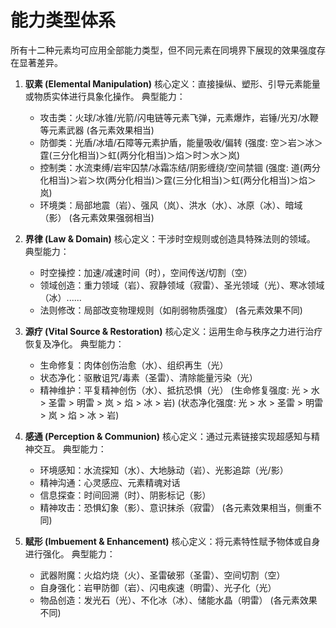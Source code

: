 # 能力类型体系

所有十二种元素均可应用全部能力类型，但不同元素在同境界下展现的效果强度存在显著差异。

1. **驭素 (Elemental Manipulation)**
   核心定义：直接操纵、塑形、引导元素能量或物质实体进行具象化操作。
   典型能力：

   * 攻击类：火球/冰锥/光箭/闪电链等元素飞弹，元素爆炸，岩锤/光刃/水鞭等元素武器 (各元素效果相当)
   * 防御类：光盾/冰墙/石障等元素护盾，能量吸收/偏转 (强度: 空＞岩＞冰＞霆(三分化相当)＞虹(两分化相当)＞焰＞时＞水＞岚)
   * 控制类：水流束缚/岩牢囚禁/冰霜冻结/阴影缠绕/空间禁锢 (强度: 道(两分化相当)＞岩＞坎(两分化相当)＞霆(三分化相当)＞虹(两分化相当)＞焰＞岚)
   * 环境类：局部地震（岩）、强风（岚）、洪水（水）、冰原（冰）、暗域（影） (各元素效果强弱相当)

2. **界律 (Law \& Domain)**
   核心定义：干涉时空规则或创造具特殊法则的领域。
   典型能力：

   * 时空操控：加速/减速时间（时），空间传送/切割（空）
   * 领域创造：重力领域（岩）、寂静领域（寂雷）、圣光领域（光）、寒冰领域（冰）......
   * 法则修改：局部改变物理规则（如削弱物质强度）
     (各元素效果不同)

3. **源疗 (Vital Source \& Restoration)**
   核心定义：运用生命与秩序之力进行治疗恢复及净化。
   典型能力：

   * 生命修复：肉体创伤治愈（水）、组织再生（光）
   * 状态净化：驱散诅咒/毒素（圣雷）、清除能量污染（光）
   * 精神维护：平复精神创伤（水）、抵抗恐惧（光）
     (生命修复强度: 光 > 水 > 圣雷 > 明雷 > 岚 > 焰 > 冰 > 岩)
     (状态净化强度: 光 > 水 > 圣雷 > 明雷 > 岚 > 焰 > 冰 > 岩)

4. **感通 (Perception \& Communion)**
   核心定义：通过元素链接实现超感知与精神交互。
   典型能力：

   * 环境感知：水流探知（水）、大地脉动（岩）、光影追踪（光/影）
   * 精神沟通：心灵感应、元素精魂对话
   * 信息探查：时间回溯（时）、阴影标记（影）
   * 精神攻击：恐惧幻象（影）、意识抹杀（寂雷）
     (各元素效果相当，侧重不同)

5. **赋形 (Imbuement \& Enhancement)**
   核心定义：将元素特性赋予物体或自身进行强化。
   典型能力：

   * 武器附魔：火焰灼烧（火）、圣雷破邪（圣雷）、空间切割（空）
   * 自身强化：岩甲防御（岩）、闪电疾速（明雷）、光子化（光）
   * 物品创造：发光石（光）、不化冰（冰）、储能水晶（明雷）
     (各元素效果不同)
